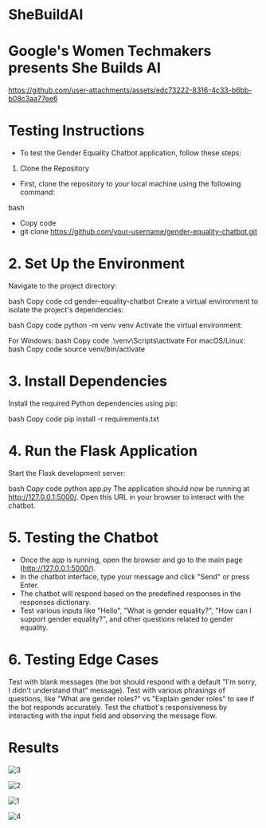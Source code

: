 # SheBuildAI
# Google's Women Techmakers presents She Builds AI

https://github.com/user-attachments/assets/edc73222-8316-4c33-b6bb-b08c3aa77ee6

# Testing Instructions
- To test the Gender Equality Chatbot application, follow these steps:

1. Clone the Repository
- First, clone the repository to your local machine using the following command:

bash
- Copy code
- git clone https://github.com/your-username/gender-equality-chatbot.git

# 2. Set Up the Environment
Navigate to the project directory:

bash
Copy code
cd gender-equality-chatbot
Create a virtual environment to isolate the project's dependencies:

bash
Copy code
python -m venv venv
Activate the virtual environment:

For Windows:
bash
Copy code
.\venv\Scripts\activate
For macOS/Linux:
bash
Copy code
source venv/bin/activate

# 3. Install Dependencies
Install the required Python dependencies using pip:

bash
Copy code
pip install -r requirements.txt

# 4. Run the Flask Application
Start the Flask development server:

bash
Copy code
python app.py
The application should now be running at http://127.0.0.1:5000/. Open this URL in your browser to interact with the chatbot.

# 5. Testing the Chatbot
- Once the app is running, open the browser and go to the main page (http://127.0.0.1:5000/).
- In the chatbot interface, type your message and click "Send" or press Enter.
- The chatbot will respond based on the predefined responses in the responses dictionary.
- Test various inputs like "Hello", "What is gender equality?", "How can I support gender equality?", and other questions related to gender equality.

# 6. Testing Edge Cases
Test with blank messages (the bot should respond with a default "I'm sorry, I didn't understand that" message).
Test with various phrasings of questions, like "What are gender roles?" vs "Explain gender roles" to see if the bot responds accurately.
Test the chatbot's responsiveness by interacting with the input field and observing the message flow.

# Results

![3](https://github.com/user-attachments/assets/f5809b5f-a34c-4479-bea1-0670efbbcf29)

![2](https://github.com/user-attachments/assets/a714460f-1184-4fb0-844e-6190d4650861)

![1](https://github.com/user-attachments/assets/f6078000-0302-43e7-b178-1821f5a5ee3b)

![4](https://github.com/user-attachments/assets/9f0b6e0f-5e30-4f5d-9acb-4c1271547643)


